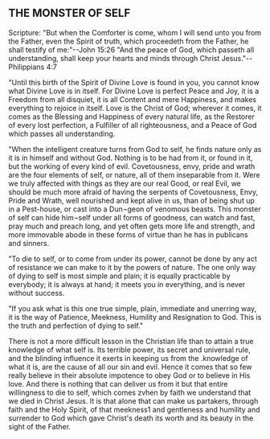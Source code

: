 ## THE MONSTER OF SELF ##

Scripture: "But when the Comforter is come, whom I will send unto you from the Father, even the Spirit of truth, which proceedeth from the Father, he shall testify of me:"--John 15:26 "And the peace of God, which passeth all understanding, shall keep your hearts and minds through Christ Jesus."--Philippians 4:7



"Until this birth of the Spirit of Divine Love is found in you, you cannot know what Divine Love is in itself. For Divine Love is perfect Peace and Joy, it is a Freedom from all disquiet, it is all Content and mere Happiness, and makes everything to rejoice in itself. Love is the Christ of God; wherever it comes, it comes as the Blessing and Happiness of every natural life, as the Restorer of every lost perfection, a Fulfiller of all righteousness, and a Peace of God which passes all understanding.



"When the intelligent creature turns from God to self, he finds nature only as it is in himself and without God. Nothing is to be had from it, or found in it, but the working of every kind of evil. Covetousness, envy, pride and wrath are the four elements of self, or nature, all of them inseparable from it. Were we truly affected with things as they are our real Good, or real Evil, we should be much more afraid of having the serpents of Covetousness, Envy, Pride and Wrath, well nourished and kept alive in us, than of being shut up in a Pest-house, or cast into a Dun¬geon of venomous beasts. This monster of self can hide him¬self under all forms of goodness, can watch and fast, pray much and preach long, and yet often gets more life and strength, and more immovable abode in these forms of virtue than he has in publicans and sinners.



"To die to self, or to come from under its power, cannot be done by any act of resistance we can make to it by the powers of nature. The one only way of dying to self is most simple and plain; it is equally practicable by everybody; it is always at hand; it meets you in everything, and is never without success.



"If you ask what is this one true simple, plain, immediate and unerring way, it is the way of Patience, Meekness, Humility and Resignation to God. This is the truth and perfection of dying to self."



There is not a more difficult lesson in the Christian life than to attain a true knowledge of what self is. Its terrible power, its secret and universal rule, and the blinding influence it exerts in keeping us from the .knowledge of what it is, are the cause of all our sin and evil. Hence it comes that so few really believe in their absolute impotence to obey God or to believe in His love. And there is nothing that can deliver us from it but that entire willingness to die to self, which comes zvhen by faith we understand that we died in Christ Jesus. It is that alone that can make us partakers, through faith and the Holy Spirit, of that meekness1 and gentleness and humility and surrender to God which gave Christ's death its worth and its beauty in the sight of the Father.

